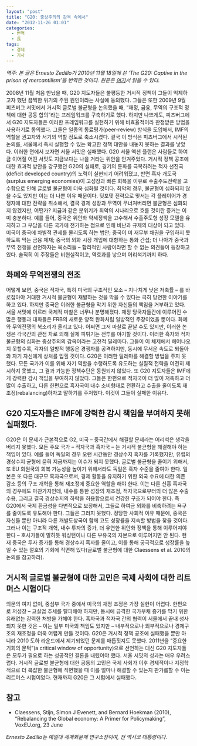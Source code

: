 ```yaml
---
layout: "post"
title: "G20: 중상주의의 감옥 속에서"
date: "2012-11-26 01:01"
categories:
  - 번역
  - 長
tags:
  - 경제
  - 기사
---
```

_역주: 본 글은 Ernesto Zedillo가 2010년 11월 18일에 쓴 ‘The G20: Captive in the prison of mercantilism’을 번역한 것이다. 원문은 [여기](http://voxeu.org/index.php?q=node/5816)서 읽을 수 있다._


2008년 11월 처음 만났을 때, G20 지도자들은 불평등한 거시적 정책이 그들이 억제하고자 했던 끔찍한 위기의 주된 원인이라는 사실에 동의했다. 그들은 또한 2009년 9월 피츠버그 서밋에서 거시적 글로벌 불균형을 논의했을 때, “재정, 금융, 무역의 구조적 정책에 대한 공동 합의”라는 프레임워크를 구축하기로 했다.
하지만 나쁘게도, 피츠버그에서 G20 지도자들은 이러한 프레임워크를 실현하기 위해 비효율적이라 판정받은 방법을 사용하기로 동의했다. 그들은 일종의 동료평가(peer-review) 방식을 도입해서, IMF의 역할을 권고자와 서기의 역할 정도로 축소시켰다. 결국 이 방식은 피츠버그에서 시작된 논의를, 서울에서 즉시 실행할 수 있는 확고한 정책 대안을 내놓지 못하는 결과를 낳았다. 이러한 면에서 보자면 서울 서밋은 실패했다. G20 서울 액션 플랜은 사람들로 하여금 이어질 어떤 서밋도 지금보다는 나을 거라는 위안을 안겨주었다.
거시적 정책 공조에 대한 효과적 방안을 강구했던 G20의 실패로, 경기의 둔화를 극복하려는 적자 선진국 (deficit developed country)의 노력이 실현되기 어려워졌고, 반면 흑자 개도국(surplus emerging economies)이 고성장과 빠른 회복을 이유로 수출주도전략을 고수함으로 인해 글로벌 불균형이 더욱 심화될 것이다. 최악의 경우, 불균형이 심화되지 않을 수도 있지만 이는 더 나쁜 이유 때문이다. 팃포탯 전략으로 맞서는 각 플레이어가 경쟁자에 대한 전략을 취소해서, 결국 경제 성장과 무역이 무너져버리면 불균형은 심화되지 않겠지만, 어떤가?
지금과 같은 분위기가 최악의 시나리오로 흐를 것이란 증거는 이미 충분하다. 예를 들어, 중국은 위안화 약세정책을 고수해서 수출주도형 성장 모델을 유지하고 그 부담을 다른 국가에 전가하는 점으로 인해 비난과 규제의 대상이 되고 있다. 미국이 중국에 차별적 관세를 물리도록 하는 법안; 중국이 미 재무부 채권을 구입하지 못하도록 막는 금융 제재; 중국의 외화 시장 개입에 대항하는 통화 간섭; 더 나아가 중국과 무역 전쟁을 선언하자는 목소리들 – 합리적인 사람이라면 할 수 없는 의견들이 등장하고 있다. 솔직히 이 주장들은 비현실적이고, 역효과를 낳으며 어리석기까지 하다.

## 화폐와 무역전쟁의 전조

어떻게 보면, 중국은 적자국, 특히 미국의 구조적인 요소 – 지나치게 낮은 저축률 – 를 바로잡아야 거대한 거시적 불균형이 재발하는 것을 막을 수 있다는 극히 당연한 이야기를 하고 있다. 하지만 중국은 이러한 불균형을 막기 위한 자신들의 책임을 거부하고 있다.
서울 서밋에 이르러 국제적 마찰은 너무나 분명해졌다. 재정 당국자들간에 이루어진 수많은 행동과 대화들은 FRB의 새로운 양적 완화처럼 일방적인 주장이었을 뿐이다. 화폐와 무역전쟁의 북소리가 울리고 있다. 어쩌면 그저 마찰로 끝날 수도 있지만, 이러한 논쟁은 각국간의 관점 차로 의해 실제 피튀기는 전투를 야기할 것이다. 이러한 흑자와 적자 불균형의 심화는 중상주의의 감옥이라는 고전적 딜레마다. 그들이 이 체제에서 헤어나오지 못할수록, 각자의 일방적 행동은 경쟁자를 공격하지만, 동시에 무서운 속도로 되돌아와 자기 자신에게 상처를 입힐 것이다.
G20은 이러한 딜레마를 해결할 방법을 주지 못했다. 모든 국가가 이를 위해 자기 역할을 수행하도록 유도하는 실질적 전략을 여전히 제시하지 못했고, 그 결과 가능한 정책수단은 동원되지 않았다. 또 G20 지도자들은 IMF에게 강력한 감시 책임을 부여하지 않았다. 그들은 한편으로 적자국이 더 많이 저축하고 더 많이 수출하고, 다른 한편으로 흑자국이 내수 소비형태로 전환하고 수출을 줄이도록 재조정(rebalancing)하자고 말하기를 주저했다. 이것이 그들이 실패한 이유다.

## G20 지도자들은 IMF에 강력한 감시 책임을 부여하지 못해 실패했다.

G20은 이 문제가 근본적으로 G2, 미국 – 중국간에서 해결할 문제라는 어리석은 생각을 버리지 못했다. 모든 주요 국가 – 적자국과 흑자국 – 는 거시적 불균형을 해결해야 하는 책임이 있다. 예를 들어 독일의 경우 오랜 시간동안 경상수지 흑자를 기록했지만, 유럽의 경상수지 균형에 묻혀 지금까지는 이슈가 되지 못했다. 글로벌 불균형을 줄이기 위해서, 또 EU 회원국의 회복 가능성을 높이기 위해서라도 독일은 흑자 수준을 줄여야 한다.
일본은 또 다른 대규모 흑자국으로서, 경제 활동을 유지하기 위한 외국 수요에 대한 의존 감소 등의 구조 개혁을 통해 재조정에 중요한 역할을 해야 한다. 이는 다른 신흥 흑자국의 경우에도 마찬가지인데, 내수를 통한 성장의 재조정, 적자국으로부터의 더 많은 수출 수용, 그리고 결국 경상수지의 하락을 허용함으로서 건강한 구조가 되어야 한다. 즉 G20에서 국제 환금성을 다변적으로 보장해서, 그들로 하여금 외화를 비축하려는 욕구를 줄이도록 유도해야 한다. 그들은 그러지 못했다.
정당한 사회적 이유 때문에, 중국은 자신들 뿐만 아니라 다른 개발도상국이 함께 고도 성장률을 지속할 방법을 찾을 것이다. 그러나 이는 구조적 개혁, 내수 투자의 증가, 더 유연한 위안화 정책을 통해 이루어져야 한다 – 호사가들이 말하듯 워싱턴이나 다른 부유국의 자본으로 이루어지면 안 된다. 현재 중국은 투자 증가를 통해 경상수지 흑자를 줄이고, 이를 통해 궁극적으로 성장률을 높일 수 있는 절호의 기회에 직면해 있다(글로벌 불균형에 대한 Claessens et al. 2010의 논의를 참고하라).

## 거시적 글로벌 불균형에 대한 고민은 국제 사회에 대한 리트머스 시험이다

의문의 여지 없이, 중심부 국가 중에서 미국의 재정 조정은 가장 실현이 어렵다. 한편으로 저성장 – 고실업 추세를 탈피해야 하지만, 동시에 급격한 국가부채 증가를 막기 위한 유래없는 강력한 처방을 가해야 한다. 흑자국과 적자국 간의 협력이 서울에서 끝내 성사되지 못한 것은 – 이는 일부 미국의 책임도 있지만 – 내부적으로나 외부적으로나 경제구조의 재조정을 더욱 어렵게 만들 것이다.
G20은 거시적 정책 공조에 실패했을 뿐만 아니라 2010 도하 라운드에서 제기되었던 문제를 매듭짓지도 못했다. 2011년을 “중요한 기회의 문턱”(a critical window of opportunity)으로 선언하는 대신 G20 지도자들은 모두가 필요로 하는 성공적인 결론을 내렸어야 했다.
서울 서밋의 성과는 매우 우려스럽다. 거시적 글로벌 불균형에 대한 공동의 고민은 국제 사회가 이후 경제적이나 지정학적으로 더 복잡한 불균형에 직면했을 때 이를 얼마나 해결할 수 있는지 판가름할 수 이는 리트머스 시험이었다. 현재까지 G20은 그 시험에서 실패했다.

## 참고
- Claessens, Stijn, Simon J Evenett, and Bernard Hoekman (2010), “Rebalancing the Global economy: A Primer for Policymaking”, VoxEU.org, 23 June

_Ernesto Zedillo는 예일대 세계화문제 연구소장이며, 전 멕시코 대통령이다._
